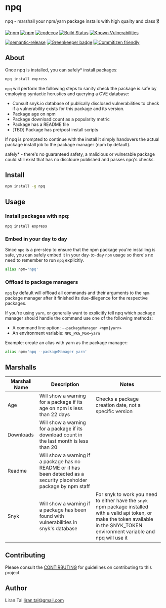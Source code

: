 
# npq

npq - marshall your npm/yarn package installs with high quality and class 🎖

[![npm](https://img.shields.io/npm/v/npq.svg)](https://www.npmjs.com/package/npq)
[![npm](https://img.shields.io/npm/l/npq.svg)](https://www.npmjs.com/package/npq)
[![codecov](https://codecov.io/gh/lirantal/npq/branch/master/graph/badge.svg)](https://codecov.io/gh/lirantal/npq)
[![Build Status](https://travis-ci.org/lirantal/npq.svg?branch=master)](https://travis-ci.org/lirantal/npq)
[![Known Vulnerabilities](https://snyk.io/test/github/lirantal/npq/badge.svg)](https://snyk.io/test/github/lirantal/npq)

[![semantic-release](https://img.shields.io/badge/%20%20%F0%9F%93%A6%F0%9F%9A%80-semantic--release-e10079.svg?style=flat)](https://github.com/semantic-release/semantic-release)
[![Greenkeeper badge](https://badges.greenkeeper.io/lirantal/npq.svg)](https://greenkeeper.io/)
[![Commitizen friendly](https://img.shields.io/badge/commitizen-friendly-brightgreen.svg)](http://commitizen.github.io/cz-cli/)


## About

Once npq is installed, you can safely* install packages:

```bash
npq install express
```

`npq` will perform the following steps to sanity check the package is safe by employing syntactic herustics and querying a CVE database:

* Consult snyk.io database of publically disclosed vulnerabilities to check if a vulnerability exists for this package and its version.
* Package age on npm
* Package download count as a popularity metric
* Package has a README file
* [TBD] Package has pre/post install scripts 

If npq is prompted to continue with the install it simply handovers the actual package install job to the package manager (npm by default).

safely* - there's no guaranteed safety, a malicious or vulnerable package could still exist that has no discloure published and passes npq's checks.

## Install

```bash
npm install -g npq
```

## Usage

### Install packages with npq:

```bash
npq install express
```

### Embed in your day to day

Since `npq` is a pre-step to ensure that the npm package you're installing is safe, you can safely embed it in your day-to-day `npm` usage so there's no need to remember to run `npq` explicitly.

```bash
alias npm='npq'
```

### Offload to package managers

`npq` by default will offload all commands and their arguments to the `npm` package manager after it finished its due-dilegence for the respective packages.

If you're using `yarn`, or generally want to explicitly tell npq which package manager should handle the command use one of the following methods:

* A command line option: `--packageManager <npm|yarn>`
* An environment variable: `NPQ_PKG_MGR=yarn`

Example: create an alias with yarn as the package manager:

```bash
alias npm='npq --packageManager yarn'
```

## Marshalls

| Marshall Name | Description | Notes
| --- | --- | --- 
| Age | Will show a warning for a package if its age on npm is less than 22 days | Checks a package creation date, not a specific version
| Downloads | Will show a warning for a package if its download count in the last month is less than 20
| Readme | Will show a warning if a package has no README or it has been detected as a security placeholder package by npm staff
| Snyk | Will show a warning if a package has been found with vulnerabilities in snyk's database | For snyk to work you need to either have the `snyk` npm package installed with a valid api token, or make the token available in the SNYK_TOKEN environment variable and npq will use it

## Contributing

Please consult the [CONTIRBUTING](https://github.com/lirantal/npq/blob/master/CONTRIBUTING.md) for guidelines on contributing to this project

## Author
Liran Tal <liran.tal@gmail.com>
